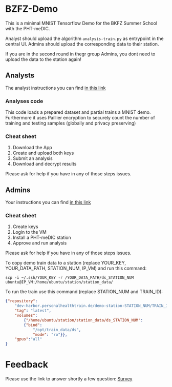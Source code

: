 # BZFZ-Demo
This is a minimal MNIST Tensorflow Demo for the BKFZ Summer School with the PHT-meDIC.

Analyst should upload the algorithm `analysis-train.py` as entrypoint in the central UI.
Admins should upload the corresponding data to their station.

If you are in the second round in thegr group Admins, you dont need to upload the data to the station again!

## Analysts
The analyst instructions you can find [in this link](https://docs.google.com/document/d/1GjOQORNVARs0uV3hLOmFzA8CiVO30EC6SNasrc5lA5M/edit?usp=sharing)

### Analyses code
This code loads a prepared dataset and partial trains a MNIST demo. Furthermore it uses Paillier encryption to securely count the number of training and testing samples (globally and privacy preserving)


### Cheat sheet
1. Download the App
2. Create and upload both keys
3. Submit an analysis
4. Download and decrypt results 

Please ask for help if you have in any of those steps issues.


## Admins

Your instructions you can find [in this link](https://docs.google.com/document/d/1OMPSwJ8r1PdFCvYKmxxxWzE4pVJ99mBsiuzsCJZGZ0s/edit?usp=sharing)

### Cheat sheet
1. Create keys
2. Login to the VM
3. Install a PHT-meDIC station
4. Approve and run analysis

Please ask for help if you have in any of those steps issues.


To copy demo train data to a station (replace YOUR_KEY, YOUR_DATA_PATH, STATION_NUM, IP_VM) and run this command:
``` shell
scp -i ~/.ssh/YOUR_KEY -r /YOUR_DATA_PATH/ds_STATION_NUM ubuntu@IP_VM:/home/ubuntu/station/station_data/
```


To run the train use this command (replace STATION_NUM and TRAIN_ID):
```json
{"repository":
    "dev-harbor.personalhealthtrain.de/demo-station-STATION_NUM/TRAIN_ID",
    "tag": "latest",
    "volumes":
        {"/home/ubuntu/station/station_data/ds_STATION_NUM":
        {"bind":
            "/opt/train_data/ds",
            "mode": "ro"}},
    "gpus":"all"
}
```

# Feedback
Please use the link to answer shortly a few question: [Survey](https://vslsurvey01.med.uni-tuebingen.de/index.php/291782?lang=de)

